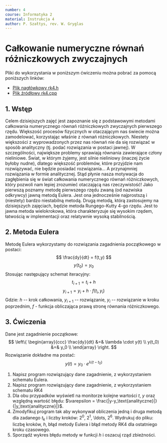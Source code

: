 ```yaml
---
number: 4
course: Informatyka 2
material: Instrukcja 4
author: P. Szałtys, rev. W. Gryglas
---
```


# Całkowanie numeryczne równań różniczkowych zwyczajnych

Pliki do wykorzystania w poniższym ćwiczeniu można pobrać za pomocą poniższych linków:

 - [Plik nagłówkowy rk4.h](http://ccfd.github.io/courses/code/info2/rk4.h)
 - [Plik źródłowy rk4.cpp](http://ccfd.github.io/courses/code/info2/rk4.cpp)

## 1. Wstęp
Celem dzisiejszych zajęć jest zapoznanie się z podstawowymi metodami całkowania numerycznego równań różniczkowych zwyczajnych pierwszego rzędu.
Większość procesów fizycznych w otaczającym nas świecie można zamodelować, korzystając właśnie z równań różniczkowych.
Niestety większości z wyprowadzonych przez nas równań nie da się rozwiązać w sposób analityczny (tj. podać rozwiązania w postaci jawnej).
W szczególności, największe problemy sprawiają równania zawierające człony nieliniowe.
Świat, w którym żyjemy, jest silnie nieliniowy (inaczej życie byłoby nudne), dlatego większość problemów, które przyjdzie nam rozwiązywać, nie będzie posiadać rozwiązania...
A przynajmniej rozwiązania w formie analitycznej.
Stąd płynie nasza motywacja do zagłębienia się w świat całkowania numerycznego równań różniczkowych, który pozwoli nam lepiej zrozumieć otaczającą nas rzeczywistość!
Jako pierwszą poznamy metodę pierwszego rzędu zwaną (od nazwiska odkrywcy) jawną metodą Eulera.
Jest ona jednocześnie najprostszą i (niestety) bardzo niestabilną metodą.
Drugą metodą, którą zastosujemy na dzisiejszych zajęciach, będzie metoda Rungego-Kutty 4-go rzędu.
Jest to jawna metoda wielokrokowa, która charakteryzuje się wysokim rzędem, łatwością w implementacji oraz relatywnie wysoką stabilnością.

## 2. Metoda Eulera
Metodę Eulera wykorzystamy do rozwiązania zagadnienia początkowego w postaci:
$$ \frac{dy}{dt} = f(t,y) $$
$$ y(t_0) = y_0 $$
Stosując następujący schemat iteracyjny:
$$ t_{i+1} = t_{i} + h $$
$$ y_{i+1} = y_i + h \cdot f(t_i , y_i ) $$
Gdzie: $h$ -- krok całkowania, $y_{i+1}$ -- rozwiązanie, $y_i$ -- rozwiązanie w kroku poprzednim, $f$ - funkcja obliczająca prawą stronę równania różniczkowego.

## 3. Ćwiczenia
Dane jest zagadnienie początkowe:
$$
\left\{
\begin{array}{ccc}
\frac{dy}{dt} &=& \lambda \cdot y(t) \\
y(t_0) &=& y_0 \\
\end{array}
\right.
$$
Rozwiązanie dokładne ma postać:
$$ y(t) = y_0 · e^{\lambda(t-t_0)} $$

1. Napisz program rozwiązujący dane zagadnienie, z wykorzystaniem schematu Eulera.
2. Napisz program rozwiązujący dane zagadnienie, z wykorzystaniem schematu RK4
3. Dla obu przypadków wyświetl na monitorze kolejne wartości $t$, $y$ oraz względną wartość błędu: $\varepsilon = \frac{|y-y_\text{analityczne}|}{|y_\text{analityczne}|}$.
4. Zmodyfikuj program tak aby wykonywał obliczenia jedną i druga metodą dla zadanego $t_k$ i liczby kroków: $2^0$, $2^1$, \ldots, $2^6$.
Wydrukuj do pliku: liczbę kroków, $h$, błąd metody Eulera i błąd metody RK4 dla ostatniego kroku czasowego.
5. Sporządź wykres błędu metody w funkcji $h$ i oszacuj rząd zbieżności.
